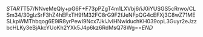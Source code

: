 $START$T57/NNveMeQly+pG6F+F73pPZgT4m1LXVbj6/iJ0iYUSGS5cRrwo/CLSm34/30glzSrF3hZ4hEFxTH9fM32FC8rG9F2fJeNFpQG4cEFXj3C8wZ71MESLkpWMThbqog6E9iR8yrPewI9Ncx7JklJvIHNwiduchKH039opL3Guyr2eJzzbcHLKy3eBjAkcYUoKh2YXk5J4p6kz6RdMsQ78Wg==$END$